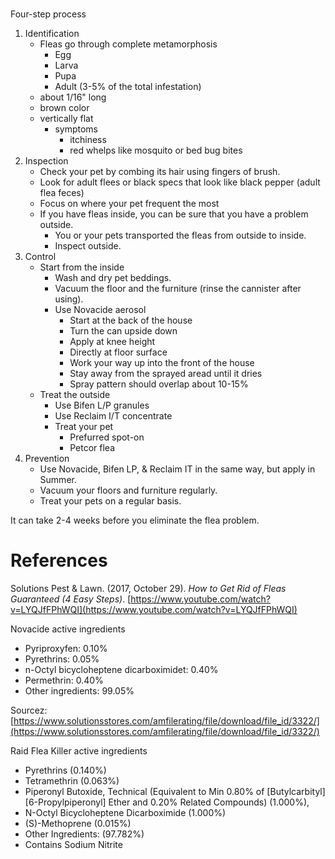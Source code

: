 # 

Four-step process

1. Identification
   - Fleas go through complete metamorphosis
      - Egg
      - Larva
      - Pupa
      - Adult (3-5% of the total infestation)
   - about 1/16" long
   - brown color
   - vertically flat
      - symptoms
         - itchiness
         - red whelps like mosquito or bed bug bites
1. Inspection
   - Check your pet by combing its hair using fingers of brush.
   - Look for adult flees or black specs that look like black pepper (adult flea feces)
   - Focus on where your pet frequent the most
   - If you have fleas inside, you can be sure that you have a problem outside.
      - You or your pets transported the fleas from outside to inside.
      - Inspect outside.
1. Control
   - Start from the inside
      - Wash and dry pet beddings.
      - Vacuum the floor and the furniture (rinse the cannister after using).
      - Use Novacide aerosol
         - Start at the back of the house
         - Turn the can upside down
         - Apply at knee height
         - Directly at floor surface
         - Work your way up into the front of the house
         - Stay away from the sprayed aread until it dries
         - Spray pattern should overlap about 10-15%
   - Treat the outside
      - Use Bifen L/P granules
      - Use Reclaim I/T concentrate
      - Treat your pet
         - Prefurred spot-on
         - Petcor flea
1. Prevention
   - Use Novacide, Bifen LP, & Reclaim IT in the same way, but apply in Summer.
   - Vacuum your floors and furniture regularly.
   - Treat your pets on a regular basis.

It can take 2-4 weeks before you eliminate the flea problem.

# References

Solutions Pest & Lawn. (2017, October 29). *How to Get Rid of Fleas Guaranteed (4 Easy Steps)*. [https://www.youtube.com/watch?v=LYQJfFPhWQI](https://www.youtube.com/watch?v=LYQJfFPhWQI)

Novacide active ingredients

- Pyriproxyfen: 0.10%
- Pyrethrins: 0.05%
- n-Octyl bicycloheptene dicarboximidet: 0.40%
- Permethrin: 0.40%
- Other ingredients: 99.05%

Sourcez: [https://www.solutionsstores.com/amfilerating/file/download/file_id/3322/](https://www.solutionsstores.com/amfilerating/file/download/file_id/3322/)

Raid Flea Killer active ingredients

- Pyrethrins (0.140%)
- Tetramethrin (0.063%)
- Piperonyl Butoxide, Technical (Equivalent to Min 0.80% of [Butylcarbityl] [6-Propylpiperonyl] Ether and 0.20% Related Compounds) (1.000%),
- N-Octyl Bicycloheptene Dicarboximide (1.000%)
- (S)-Methoprene (0.015%)
- Other Ingredients: (97.782%)
- Contains Sodium Nitrite

